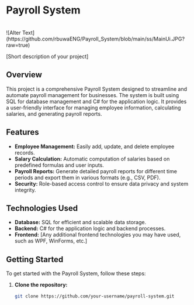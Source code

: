 # Payroll System
</br>
![Alter Text](https://github.com/rbuwaENG/Payroll_System/blob/main/ss/MainUi.JPG?raw=true)

[Short description of your project]

## Overview

This project is a comprehensive Payroll System designed to streamline and automate payroll management for businesses. The system is built using SQL for database management and C# for the application logic. It provides a user-friendly interface for managing employee information, calculating salaries, and generating payroll reports.

## Features

- **Employee Management:** Easily add, update, and delete employee records.
- **Salary Calculation:** Automatic computation of salaries based on predefined formulas and user inputs.
- **Payroll Reports:** Generate detailed payroll reports for different time periods and export them in various formats (e.g., CSV, PDF).
- **Security:** Role-based access control to ensure data privacy and system integrity.

## Technologies Used

- **Database:** SQL for efficient and scalable data storage.
- **Backend:** C# for the application logic and backend processes.
- **Frontend:** [Any additional frontend technologies you may have used, such as WPF, WinForms, etc.]

## Getting Started

To get started with the Payroll System, follow these steps:

1. **Clone the repository:**
   ```bash
   git clone https://github.com/your-username/payroll-system.git
